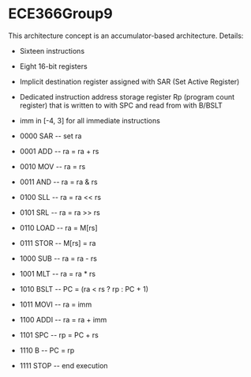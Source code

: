 # ECE366Group9

This architecture concept is an accumulator-based architecture. 
Details:

- Sixteen instructions
- Eight 16-bit registers
- Implicit destination register assigned with SAR (Set Active Register)
- Dedicated instruction address storage register Rp (program count register) that is written to with SPC and read from with B/BSLT
- imm in [-4, 3] for all immediate instructions

- 0000 SAR -- set ra
- 0001 ADD -- ra = ra + rs
- 0010 MOV -- ra = rs
- 0011 AND -- ra = ra & rs
- 0100 SLL -- ra = ra << rs
- 0101 SRL -- ra = ra >> rs
- 0110 LOAD -- ra = M[rs]
- 0111 STOR -- M[rs] = ra
- 1000 SUB -- ra = ra - rs
- 1001 MLT -- ra = ra * rs
- 1010 BSLT -- PC = (ra < rs ? rp : PC + 1)

- 1011 MOVI -- ra = imm
- 1100 ADDI -- ra = ra + imm

- 1101 SPC -- rp = PC + rs

- 1110 B -- PC = rp
- 1111 STOP -- end execution
